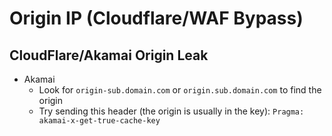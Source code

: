 # Origin IP (Cloudflare/WAF Bypass)

## CloudFlare/Akamai Origin Leak
- Akamai
  - Look for `origin-sub.domain.com` or `origin.sub.domain.com` to find the origin
  - Try sending this header (the origin is usually in the key): `Pragma: akamai-x-get-true-cache-key`